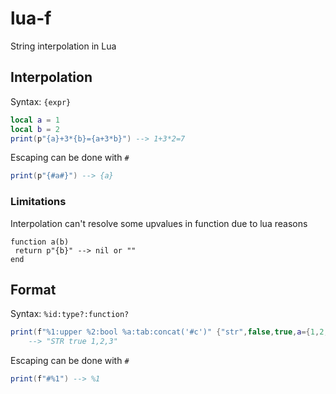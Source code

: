 # lua-f
String interpolation in Lua

## Interpolation

Syntax: `{expr}`

```lua
local a = 1
local b = 2
print(p"{a}+3*{b}={a+3*b}") --> 1+3*2=7
```

Escaping can be done with `#`

```lua
print(p"{#a#}") --> {a}
```

### Limitations

Interpolation can't resolve some upvalues in function due to lua reasons
```
function a(b)
 return p"{b}" --> nil or ""
end
```

## Format

Syntax: `%id:type?:function?`

```lua
print(f"%1:upper %2:bool %a:tab:concat('#c')" {"str",false,true,a={1,2,3}})
    --> "STR true 1,2,3"
```

Escaping can be done with `#`

```lua
print(f"#%1") --> %1
```
